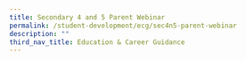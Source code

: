 ```yaml
---
title: Secondary 4 and 5 Parent Webinar
permalink: /student-development/ecg/sec4n5-parent-webinar
description: ""
third_nav_title: Education & Career Guidance
---
```


